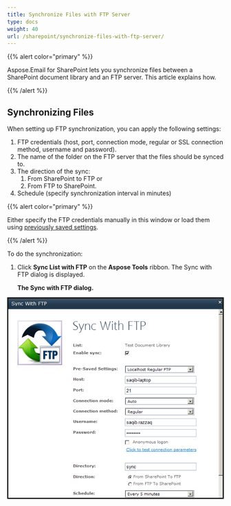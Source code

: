 ```yaml
---
title: Synchronize Files with FTP Server
type: docs
weight: 40
url: /sharepoint/synchronize-files-with-ftp-server/
---
```



{{% alert color="primary" %}} 

Aspose.Email for SharePoint lets you synchronize files between a SharePoint document library and an FTP server. This article explains how.

{{% /alert %}} 
## **Synchronizing Files**
When setting up FTP synchronization, you can apply the following settings:

1. FTP credentials (host, port, connection mode, regular or SSL connection method, username and password).
1. The name of the folder on the FTP server that the files should be synced to.
1. The direction of the sync: 
   1. From SharePoint to FTP or
   1. From FTP to SharePoint.
1. Schedule (specify synchronization interval in minutes)

{{% alert color="primary" %}} 

Either specify the FTP credentials manually in this window or load them using [previously saved settings](/sharepoint/ftp-settings/).

{{% /alert %}} 

To do the synchronization:

1. Click **Sync List with FTP** on the **Aspose Tools** ribbon.
   The Sync with FTP dialog is displayed. 

   **The Sync with FTP dialog.** 

![todo:image_alt_text](synchronize-files-with-ftp-server_1.png)
